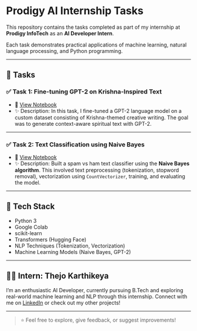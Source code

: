 # Prodigy AI Internship Tasks

This repository contains the tasks completed as part of my internship at **Prodigy InfoTech** as an **AI Developer Intern**.

Each task demonstrates practical applications of machine learning, natural language processing, and Python programming.

---

## 📘 Tasks

### ✅ Task 1: Fine-tuning GPT-2 on Krishna-Inspired Text

- 🔗 [View Notebook](Task_1/Prodigy_AI_Internship_Task_1_CLEANED.ipynb)
- ✨ Description: In this task, I fine-tuned a GPT-2 language model on a custom dataset consisting of Krishna-themed creative writing. The goal was to generate context-aware spiritual text with GPT-2.

---

### ✅ Task 2: Text Classification using Naive Bayes

- 🔗 [View Notebook](Task_2/Prodigy_AI_Internship_Task_2_CLEANED.ipynb)
- ✨ Description: Built a spam vs ham text classifier using the **Naive Bayes algorithm**. This involved text preprocessing (tokenization, stopword removal), vectorization using `CountVectorizer`, training, and evaluating the model.

---

## 🔧 Tech Stack

- Python 3
- Google Colab
- scikit-learn
- Transformers (Hugging Face)
- NLP Techniques (Tokenization, Vectorization)
- Machine Learning Models (Naive Bayes, GPT-2)

---

## 🧑‍💻 Intern: Thejo Karthikeya

I’m an enthusiastic AI Developer, currently pursuing B.Tech and exploring real-world machine learning and NLP through this internship. Connect with me on [LinkedIn](https://www.linkedin.com) or check out my other projects!

---

> ⭐ Feel free to explore, give feedback, or suggest improvements!

